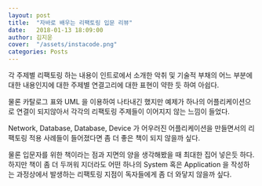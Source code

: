 ```yaml
---
layout: post
title:  "자바로 배우는 리팩토링 입문 리뷰"
date:   2018-01-13 18:09:00
author: 김지운
cover:  "/assets/instacode.png"
categories: Posts
---
```


각 주제별 리팩토링 하는 내용이 인트로에서 소개한 악취 및 기술적 부채의 어느 부분에 대한
내용인지에 대한 주제별 연결고리에 대한 표현이 약한 듯 하여 아쉽다.

물론 카탈로그 표와 UML 을 이용하여 나타내긴 했지만 예제가 하나의 어플리케이션으로 연결이 되지않아서
각각의 리팩토링 주제들이 이어지지 않는 느낌이 들었다.

Network, Database, Database, Device 가 어우러진 어플리케이션을 만들면서의
리팩토링 적용 사례들이 들어졌다면 좀 더 좋은 책이 되지 않을까 싶다.

물론 입문자를 위한 책이라는 점과 지면의 양을 생각해봤을 때 최대한 집어 넣은듯 하다.
하지만 책이 좀 더 두꺼워 지더라도 어떤 하나의 System 혹은 Application 을 작성하는 과정상에서
발생하는 리팩토링 지점이 독자들에게 좀 더 와닿지 않을까 싶다.




